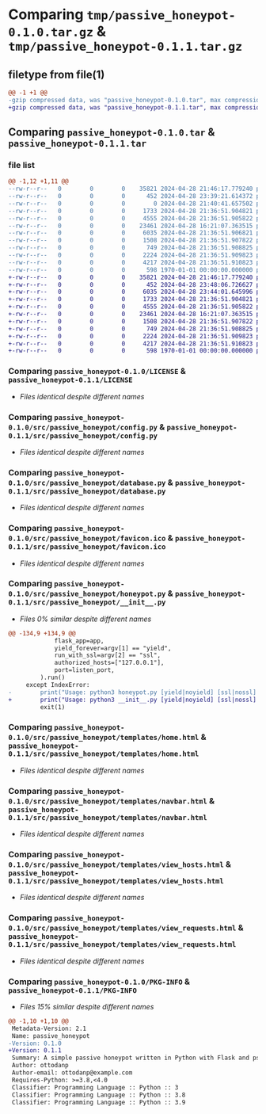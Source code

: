 # Comparing `tmp/passive_honeypot-0.1.0.tar.gz` & `tmp/passive_honeypot-0.1.1.tar.gz`

## filetype from file(1)

```diff
@@ -1 +1 @@
-gzip compressed data, was "passive_honeypot-0.1.0.tar", max compression
+gzip compressed data, was "passive_honeypot-0.1.1.tar", max compression
```

## Comparing `passive_honeypot-0.1.0.tar` & `passive_honeypot-0.1.1.tar`

### file list

```diff
@@ -1,12 +1,11 @@
--rw-r--r--   0        0        0    35821 2024-04-28 21:46:17.779240 passive_honeypot-0.1.0/LICENSE
--rw-r--r--   0        0        0      452 2024-04-28 23:39:21.614372 passive_honeypot-0.1.0/pyproject.toml
--rw-r--r--   0        0        0        0 2024-04-28 21:40:41.657502 passive_honeypot-0.1.0/src/passive_honeypot/__init__.py
--rw-r--r--   0        0        0     1733 2024-04-28 21:36:51.904821 passive_honeypot-0.1.0/src/passive_honeypot/config.py
--rw-r--r--   0        0        0     4555 2024-04-28 21:36:51.905822 passive_honeypot-0.1.0/src/passive_honeypot/database.py
--rw-r--r--   0        0        0    23461 2024-04-28 16:21:07.363515 passive_honeypot-0.1.0/src/passive_honeypot/favicon.ico
--rw-r--r--   0        0        0     6035 2024-04-28 21:36:51.906821 passive_honeypot-0.1.0/src/passive_honeypot/honeypot.py
--rw-r--r--   0        0        0     1508 2024-04-28 21:36:51.907822 passive_honeypot-0.1.0/src/passive_honeypot/templates/home.html
--rw-r--r--   0        0        0      749 2024-04-28 21:36:51.908825 passive_honeypot-0.1.0/src/passive_honeypot/templates/navbar.html
--rw-r--r--   0        0        0     2224 2024-04-28 21:36:51.909823 passive_honeypot-0.1.0/src/passive_honeypot/templates/view_hosts.html
--rw-r--r--   0        0        0     4217 2024-04-28 21:36:51.910823 passive_honeypot-0.1.0/src/passive_honeypot/templates/view_requests.html
--rw-r--r--   0        0        0      598 1970-01-01 00:00:00.000000 passive_honeypot-0.1.0/PKG-INFO
+-rw-r--r--   0        0        0    35821 2024-04-28 21:46:17.779240 passive_honeypot-0.1.1/LICENSE
+-rw-r--r--   0        0        0      452 2024-04-28 23:48:06.726627 passive_honeypot-0.1.1/pyproject.toml
+-rw-r--r--   0        0        0     6035 2024-04-28 23:44:01.645996 passive_honeypot-0.1.1/src/passive_honeypot/__init__.py
+-rw-r--r--   0        0        0     1733 2024-04-28 21:36:51.904821 passive_honeypot-0.1.1/src/passive_honeypot/config.py
+-rw-r--r--   0        0        0     4555 2024-04-28 21:36:51.905822 passive_honeypot-0.1.1/src/passive_honeypot/database.py
+-rw-r--r--   0        0        0    23461 2024-04-28 16:21:07.363515 passive_honeypot-0.1.1/src/passive_honeypot/favicon.ico
+-rw-r--r--   0        0        0     1508 2024-04-28 21:36:51.907822 passive_honeypot-0.1.1/src/passive_honeypot/templates/home.html
+-rw-r--r--   0        0        0      749 2024-04-28 21:36:51.908825 passive_honeypot-0.1.1/src/passive_honeypot/templates/navbar.html
+-rw-r--r--   0        0        0     2224 2024-04-28 21:36:51.909823 passive_honeypot-0.1.1/src/passive_honeypot/templates/view_hosts.html
+-rw-r--r--   0        0        0     4217 2024-04-28 21:36:51.910823 passive_honeypot-0.1.1/src/passive_honeypot/templates/view_requests.html
+-rw-r--r--   0        0        0      598 1970-01-01 00:00:00.000000 passive_honeypot-0.1.1/PKG-INFO
```

### Comparing `passive_honeypot-0.1.0/LICENSE` & `passive_honeypot-0.1.1/LICENSE`

 * *Files identical despite different names*

### Comparing `passive_honeypot-0.1.0/src/passive_honeypot/config.py` & `passive_honeypot-0.1.1/src/passive_honeypot/config.py`

 * *Files identical despite different names*

### Comparing `passive_honeypot-0.1.0/src/passive_honeypot/database.py` & `passive_honeypot-0.1.1/src/passive_honeypot/database.py`

 * *Files identical despite different names*

### Comparing `passive_honeypot-0.1.0/src/passive_honeypot/favicon.ico` & `passive_honeypot-0.1.1/src/passive_honeypot/favicon.ico`

 * *Files identical despite different names*

### Comparing `passive_honeypot-0.1.0/src/passive_honeypot/honeypot.py` & `passive_honeypot-0.1.1/src/passive_honeypot/__init__.py`

 * *Files 0% similar despite different names*

```diff
@@ -134,9 +134,9 @@
             flask_app=app,
             yield_forever=argv[1] == "yield",
             run_with_ssl=argv[2] == "ssl",
             authorized_hosts=["127.0.0.1"],
             port=listen_port,
         ).run()
     except IndexError:
-        print("Usage: python3 honeypot.py [yield|noyield] [ssl|nossl] <port>")
+        print("Usage: python3 __init__.py [yield|noyield] [ssl|nossl] <port>")
         exit(1)
```

### Comparing `passive_honeypot-0.1.0/src/passive_honeypot/templates/home.html` & `passive_honeypot-0.1.1/src/passive_honeypot/templates/home.html`

 * *Files identical despite different names*

### Comparing `passive_honeypot-0.1.0/src/passive_honeypot/templates/navbar.html` & `passive_honeypot-0.1.1/src/passive_honeypot/templates/navbar.html`

 * *Files identical despite different names*

### Comparing `passive_honeypot-0.1.0/src/passive_honeypot/templates/view_hosts.html` & `passive_honeypot-0.1.1/src/passive_honeypot/templates/view_hosts.html`

 * *Files identical despite different names*

### Comparing `passive_honeypot-0.1.0/src/passive_honeypot/templates/view_requests.html` & `passive_honeypot-0.1.1/src/passive_honeypot/templates/view_requests.html`

 * *Files identical despite different names*

### Comparing `passive_honeypot-0.1.0/PKG-INFO` & `passive_honeypot-0.1.1/PKG-INFO`

 * *Files 15% similar despite different names*

```diff
@@ -1,10 +1,10 @@
 Metadata-Version: 2.1
 Name: passive_honeypot
-Version: 0.1.0
+Version: 0.1.1
 Summary: A simple passive honeypot written in Python with Flask and psycopg2.
 Author: ottodanp
 Author-email: ottodanp@example.com
 Requires-Python: >=3.8,<4.0
 Classifier: Programming Language :: Python :: 3
 Classifier: Programming Language :: Python :: 3.8
 Classifier: Programming Language :: Python :: 3.9
```

